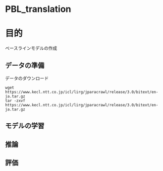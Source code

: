 # PBL_translation

# 目的
ベースラインモデルの作成

## データの準備
データのダウンロード

    wget https://www.kecl.ntt.co.jp/icl/lirg/jparacrawl/release/3.0/bitext/en-ja.tar.gz
    tar -zxvf https://www.kecl.ntt.co.jp/icl/lirg/jparacrawl/release/3.0/bitext/en-ja.tar.gz





## モデルの学習

## 推論

## 評価
